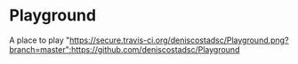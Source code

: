 Playground
==========

A place to play
"https://secure.travis-ci.org/deniscostadsc/Playground.png?branch=master":https://github.com/deniscostadsc/Playground
